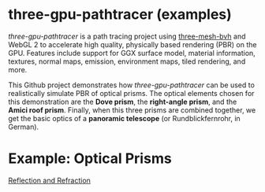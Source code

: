 # three-gpu-pathtracer (examples)


*three-gpu-pathtracer* is a path tracing project using [three-mesh-bvh](https://github.com/gkjohnson/three-mesh-bvh) and WebGL 2 to accelerate high quality, physically based rendering (PBR) on the GPU. Features include support for GGX surface model, material information, textures, normal maps, emission, environment maps, tiled rendering, and more.

This Github project demonstrates how *three-gpu-pathtracer* can be used to realistically simulate PBR of optical prisms.
The optical elements chosen for this demonstration are the **Dove prism**, the **right-angle prism**, and the **Amici roof prism**.
Finally, when this three prisms are combined together, we get the basic optics of a **panoramic telescope** (or Rundblickfernrohr, in German).


# Example: Optical Prisms

[Reflection and Refraction](https://cyamahat.github.io/three-gpu-pathtracer-examples/examples/bundle/optical_prisms.html)
